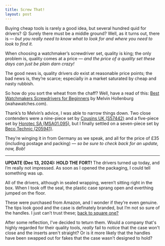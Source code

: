 ```yaml
---
title: Screw That!
layout: post
---
```


Buying cheap tools is rarely a good idea, but several hundred quid for drivers? 😲 Surely there must be a middle ground? Well, as it turns out, there is — <i>but you really need to know what to look for and where you need to look to find it.</i> 

When choosing a watchmaker’s screwdriver set, quality is king; the only problem is, quality comes at a price — <i>and the price of a quality set these days can just be plain darn crazy!</i>

The good news is, quality drivers <i>do</i> exist at reasonable price points; the bad news is, they’re scarce; especially in a market saturated by cheap and nasty rubbish. 

So how do you sort the wheat from the chaff? Well, have a read of this: [Best Watchmakers Screwdrivers for Beginners](https://wahawatches.com/best-watchmaker-screwdrivers-for-beginners/) by Melvin Hollenburg (wahawatches.com).

Thank’s to Melvin’s advice, I was able to narrow things down. Two close contenders were a nine-piece set by [Cousins UK (S57442)](https://www.cousinsuk.com/product/cousins-swiss-style-sets-rotating-stands#) and a five-piece set by [Horotec SA (MSA01.095)](https://www.amazon.co.uk/KD89-Watchmakers-Screwdrivers-Chrome-Plated-0-60-0-80-1-00-1-2-1-4/dp/B0C945P8D1), but I finally settled on a seven-piece set by [Beco Technic (205941)](https://www.beco-technic.com/en/7-screwdrivers-0-6-2-0-mm-blastic-box-with-spare-blades/205941). 

They’re winging it in from Germany as we speak, and all for the price of £35 (including postage and packing)&nbsp;— <i>so be sure to check back for an update, now, Bob!</i>

<!-- <font style="color:#555555;">
<center>
<!-- Display the countdown timer in an element -->
<!--<p id="demo"></p>
  
<script>

// Set the date we're counting down to
var countDownDate = new Date("Dec 16, 2024 13:00:00").getTime();

// Update the count down every 1 second
var x = setInterval(function() {

  // Get today's date and time
  var now = new Date().getTime();

  // Find the distance between now and the count down date
  var distance = countDownDate - now;

  // Time calculations for days, hours, minutes and seconds
  var days = Math.floor(distance / (1000 * 60 * 60 * 24));
  var hours = Math.floor((distance % (1000 * 60 * 60 * 24)) / (1000 * 60 * 60));
  var minutes = Math.floor((distance % (1000 * 60 * 60)) / (1000 * 60));
  var seconds = Math.floor((distance % (1000 * 60)) / 1000);

 // Display the result in the element with id="demo"
  document.getElementById("demo").innerHTML = "<br />" + "<u><b>🏠&nbsp;←&nbsp;" + days + "d&nbsp;" + hours + "h&nbsp;"
  + minutes + "m&nbsp;" + seconds + "s&nbsp;" + "←&nbsp;🚚</u></b>" + "<br />" + "(due Dec 16, 2024)" + "<br />";
  
  // If the count down is finished, write some text 
  if (distance < 0) {
    clearInterval(x);
    document.getElementById("demo").innerHTML = "";
  }
}, 1000);
</script>

</center>
</font> -->

<hr>

<b>UPDATE (Dec 13, 2024): HOLD THE FORT!</b> The drivers turned up today, and I’m really not impressed. As soon as I opened the packaging, I could tell something was up.

All of the drivers, although in sealed wrapping, weren’t sitting right in the box. When I took off the seal, the plastic case sprang open and everthing jumped on the floor. 

These were purchased from Amazon, and I wonder if they’re even genuine. The tips look good and the case is definately branded, but I’m not so sure of the handles. I just can’t trust these; [back to square one?](https://discuss.pixls.us/t/precision-screwdrivers/47032)

After some reflection, I've decided to teturn them. Would a company that's highly regarded for their quality tools, <i>really</i> fail to notice that the case won't close and the inserts aren't straight? Or is it more likely that the handles have been swapped out for fakes that the case wasn't designed to hold? 

<!-- <center>UPDATE: An update will follow shortly! </center> -->


<!--

> “If you want to experience Horotec quality without the Horotec price, check out the sets from Beco’s own brand.”

I’m not a professional watchmaker (I’m hardly a professional <i>anything</i>). -->




